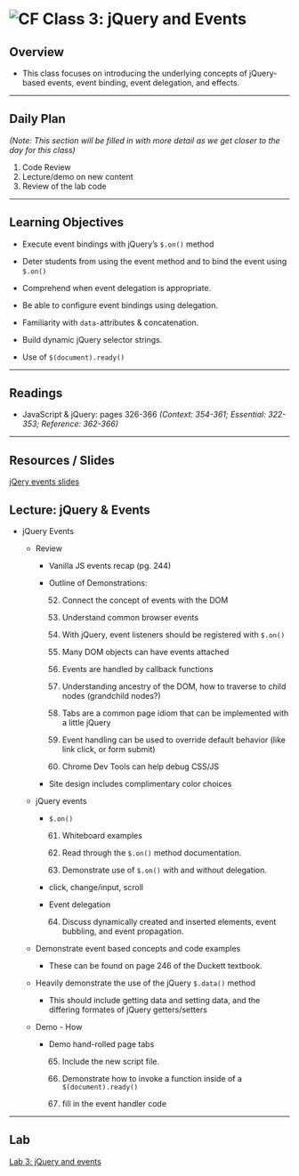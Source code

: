 ![CF](https://i.imgur.com/7v5ASc8.png)  Class 3: jQuery and Events
=======

## Overview

- This class focuses on introducing the underlying concepts of jQuery-based events, event binding, event delegation, and effects.

---

## Daily Plan

*(Note: This section will be filled in with more detail as we get closer to the day for this class)*
1. Code Review
2. Lecture/demo on new content
3. Review of the lab code

---

## Learning Objectives
<!--
ABCD:
  Audience: Program participants
  Behavior: Expected learning/behavior changes/results
  Condition:
    Circumstances that lead to change/result
    When change/result are expected to occur
  Degree: How much change occurs (%) for how many participants (#)
-->

* Execute event bindings with jQuery’s `$.on()` method

- Deter students from using the event method and to bind the event using `$.on()`

* Comprehend when event delegation is appropriate.

* Be able to configure event bindings using delegation.

* Familiarity with `data-`attributes & concatenation.

* Build dynamic jQuery selector strings.

* Use of `$(document).ready()`

---

## Readings
<!-- List of readings required for this content; readings being completed by the start of this lecture -->

* JavaScript & jQuery: pages 326-366
  *(Context: 354-361; Essential: 322-353; Reference: 362-366)*

---

## Resources / Slides
<!-- Provide any links to external slides or other resources that will support the delivery of content. These can also be student-facing docs! -->

[jQery events slides](https://www.icloud.com/keynote/000ehQ-r6uLxZWMsRU0BNZP2A#Code_301_-_Class_2_Slides)

## Lecture: jQuery & Events
<!-- List any high level topics, as well as any sub-topic, and associated details or notes that instructors may require to deliver this content -->

* jQuery Events

  * Review

      * Vanilla JS events recap (pg. 244)

      * Outline of Demonstrations:

          52. Connect the concept of events with the DOM

          53. Understand common browser events

          54. With jQuery, event listeners should be registered with `$.on()`

          55. Many DOM objects can have events attached

          56. Events are handled by callback functions

          57. Understanding ancestry of the DOM, how to traverse to child nodes (grandchild nodes?)

          58. Tabs are a common page idiom that can be implemented with a little jQuery

          59. Event handling can be used to override default behavior (like link click, or form submit)

          60. Chrome Dev Tools can help debug CSS/JS

      * Site design includes complimentary color choices

  * jQuery events

      * `$.on()`

          61. Whiteboard examples

          62. Read through the `$.on()` method documentation.

          63. Demonstrate use of `$.on()` with and without delegation.

      * click, change/input, scroll

      * Event delegation

          64. Discuss dynamically created and inserted elements, event bubbling, and event propagation.

  * Demonstrate event based concepts and code examples

      * These can be found on page 246 of the Duckett textbook.

  * Heavily demonstrate the use of the jQuery `$.data()` method

      * This should include getting data and setting data, and the differing formates of jQuery getters/setters

  * Demo - How

      * Demo hand-rolled page tabs

          65. Include the new script file.

          66. Demonstrate how to invoke a function inside of a `$(document).ready()`

          67. fill in the event handler code

---

## Lab
<!-- Provide a link to the daily lab README in the Labs directory, and review this document as part of the lecture -->
[Lab 3: jQuery and events](../../labs/03-jQuery-and-events/README.md)
